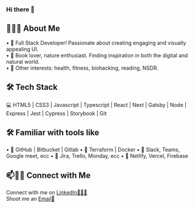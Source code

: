 ### Hi there 👋

👨🏻‍💻 About Me 
---

• 🤔 Full Stack Developer! Passionate about creating engaging and visually appealing UI.  
• 🌱 Book lover, nature enthusiast. Finding inspiration in both the digital and natural world.  
• 🌟 Other interests: health, fitness, biohacking, reading, NSDR.  

🛠 Tech Stack
---
💻 HTML5 | CSS3 | Javascript | Typescript | React | Next | Gatsby | Node | Express | Jest | Cypress | Storybook | Git 

🛠 Familiar with tools like
---
• 🔧 GitHub | Bitbucket | Gitlab
• 🔧 Terraform | Docker
• 🔧 Slack, Teams, Google meet, ecc 
• 🔧 Jira, Trello, Monday, ecc 
• 🔧 Netlify, Vercel, Firebase 

📫🤝🏻 Connect with Me
---
Connect with me on [LinkedIn👨🏻‍💻](https://www.linkedin.com/in/dario-nicolas-elias/)    
Shoot me an [Email💌](mailto:darionicolaselias@gmail.com) 


<!--
**Daro007/Daro007** is a ✨ _special_ ✨ repository because its `README.md` (this file) appears on your GitHub profile.

Here are some ideas to get you started:
• 🎓 I’m currently learning 

- 🔭 I’m currently working on ...
- 🌱 I’m currently learning ...
- 👯 I’m looking to collaborate on ...
- 🤔 I’m looking for help with ...
- 💬 Ask me about ...
- 📫 How to reach me: ...
- 😄 Pronouns: ...
- ⚡ Fun fact: ...
-->
